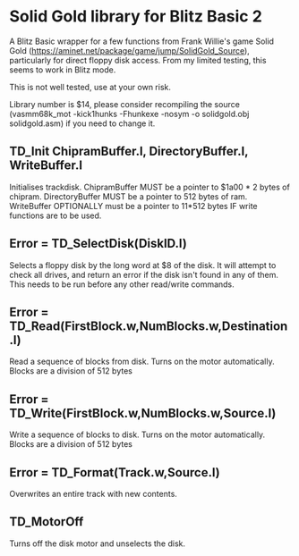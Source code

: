 # Solid Gold library for Blitz Basic 2

A Blitz Basic wrapper for a few functions from Frank Willie's game Solid Gold (https://aminet.net/package/game/jump/SolidGold_Source), particularly for direct floppy disk access. From my limited testing, this seems to work in Blitz mode.

This is not well tested, use at your own risk.

Library number is $14, please consider recompiling the source (vasmm68k_mot -kick1hunks -Fhunkexe -nosym -o solidgold.obj solidgold.asm) if you need to change it.

## TD_Init ChipramBuffer.l, DirectoryBuffer.l, WriteBuffer.l
Initialises trackdisk.
ChipramBuffer MUST be a pointer to $1a00 * 2 bytes of chipram.
DirectoryBuffer MUST be a pointer to 512 bytes of ram.
WriteBuffer OPTIONALLY must be a pointer to 11*512 bytes IF write functions are to be used.

## Error = TD_SelectDisk(DiskID.l)
Selects a floppy disk by the long word at $8 of the disk. It will attempt to check all drives, and return an error if the disk isn't found in any of them.
This needs to be run before any other read/write commands.

## Error = TD_Read(FirstBlock.w,NumBlocks.w,Destination.l)
Read a sequence of blocks from disk. Turns on the motor automatically.
Blocks are a division of 512 bytes

## Error = TD_Write(FirstBlock.w,NumBlocks.w,Source.l)
Write a sequence of blocks to disk. Turns on the motor automatically.
Blocks are a division of 512 bytes

## Error = TD_Format(Track.w,Source.l)
Overwrites an entire track with new contents.

## TD_MotorOff
Turns off the disk motor and unselects the disk.

